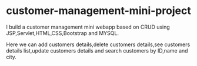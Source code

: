 # customer-management-mini-project
I build a customer management mini webapp based on CRUD using JSP,Servlet,HTML,CSS,Bootstrap and MYSQL.

Here we can add customers details,delete customers details,see customers details list,update customers details and search customers by ID,name and city.
